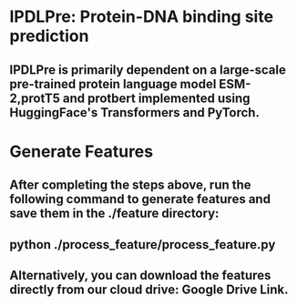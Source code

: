 # IPDLPre: Protein-DNA binding site prediction

## IPDLPre is primarily dependent on a large-scale pre-trained protein language model ESM-2,protT5 and protbert implemented using HuggingFace's Transformers and PyTorch.

# Generate Features

## After completing the steps above, run the following command to generate features and save them in the ./feature directory:

## python ./process_feature/process_feature.py
## Alternatively, you can download the features directly from our cloud drive: Google Drive Link.
